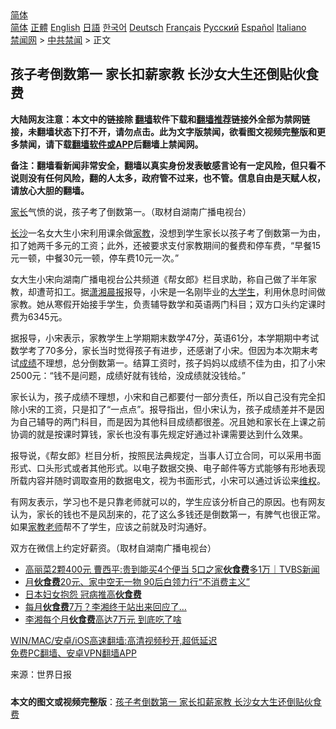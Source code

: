  <!-- 面包屑导航 --> <div class="breadcrumb"><!-- GTranslate: https://gtranslate.io/ -->  <div class="switcher notranslate">  <div class="selected">  <a href="#" onclick="return false;"> 简体</a>  </div>  <div class="option">  <a href="https://www.bannedbook.org" onclick="doGTranslate('zh-CN|zh-CN');jQuery('div.switcher div.selected a').html(jQuery(this).html());return false;" title="简体中文" class="nturl selected"> 简体</a>  <a href="https://www.bannedbook.org/zh-tw/" onclick="doGTranslate('zh-CN|zh-TW');jQuery('div.switcher div.selected a').html(jQuery(this).html());return false;" title="繁體中文" class="nturl"> 正體</a>  <a href="https://www.bannedbook.org/en/" onclick="doGTranslate('zh-CN|en');jQuery('div.switcher div.selected a').html(jQuery(this).html());return false;" title="English" class="nturl"> English</a>  <a href="https://www.bannedbook.org/ja/" onclick="doGTranslate('zh-CN|ja');jQuery('div.switcher div.selected a').html(jQuery(this).html());return false;" title="日本語" class="nturl"> 日語</a>  <a href="https://www.bannedbook.org/ko/" onclick="doGTranslate('zh-CN|ko');jQuery('div.switcher div.selected a').html(jQuery(this).html());return false;" title="한국어" class="nturl"> 한국어</a>  <a href="https://www.bannedbook.org/de/" onclick="doGTranslate('zh-CN|de');jQuery('div.switcher div.selected a').html(jQuery(this).html());return false;" title="Deutsch" class="nturl"> Deutsch</a>  <a href="https://www.bannedbook.org/fr/" onclick="doGTranslate('zh-CN|fr');jQuery('div.switcher div.selected a').html(jQuery(this).html());return false;" title="Français" class="nturl"> Français</a>  <a href="https://www.bannedbook.org/ru/" onclick="doGTranslate('zh-CN|ru');jQuery('div.switcher div.selected a').html(jQuery(this).html());return false;" title="Русский" class="nturl"> Русский</a>  <a href="https://www.bannedbook.org/es/" onclick="doGTranslate('zh-CN|es');jQuery('div.switcher div.selected a').html(jQuery(this).html());return false;" title="Español" class="nturl"> Español</a>  <a href="https://www.bannedbook.org/it/" onclick="doGTranslate('zh-CN|it');jQuery('div.switcher div.selected a').html(jQuery(this).html());return false;" title="Italiano" class="nturl"> Italiano</a>  </div>  </div>      <div class='breadcrumb-sub'><!-- Breadcrumb NavXT 6.3.0 --> <a href="https://www.bannedbook.org/" class="home">禁闻网</a> &gt; <a href="https://www.bannedbook.org/bnews/cbnews/" class="category">中共禁闻</a> &gt; 正文</div></div><h2>孩子考倒数第一 家长扣薪家教 长沙女大生还倒贴伙食费</h2> <p class="notice"><b>大陆网友注意：本文中的链接除 <a href="https://github.com/bannedbook/fanqiang" >翻墙</a>软件下载和<a href="https://github.com/killgcd/justmysocks/blob/master/README.md">翻墙推荐</a>链接外全部为禁网链接，未翻墙状态下打不开，请勿点击。此为文字版禁闻，欲看图文视频完整版和更多禁闻，请下载<a href="https://github.com/bannedbook/fanqiang">翻墙软件或APP</a>后翻墙上禁闻网。</p><p>备注：翻墙看新闻非常安全，翻墙以真实身份发表敏感言论有一定风险，但只看不说则没有任何风险，翻的人太多，政府管不过来，也不管。信息自由是天赋人权，请放心大胆的翻墙。</b></p>  <div class="entry"> <p id="conimg"><a href="https://www.bannedbook.org/bnews/tag/%E5%AE%B6%E9%95%BF/" class="st_tag internal_tag" rel="tag" title="标签 家长 下的日志">家长</a>气愤的说，孩子考了倒数第一。（取材自湖南广播电视台）</p> <p><a href="https://www.bannedbook.org/bnews/tag/%e9%95%bf%e6%b2%99/" class="st_tag internal_tag" rel="tag" title="标签 长沙 下的日志">长沙</a>一名女大生小宋利用课余做<a href="https://www.bannedbook.org/bnews/tag/%E5%AE%B6%E6%95%99/" class="st_tag internal_tag" rel="tag" title="标签 家教 下的日志">家教</a>，没想到学生家长以孩子考了倒数第一为由，扣了她两千多元的工资；此外，还被要求支付家教期间的餐费和停车费，“早餐15元一顿，中餐30元一顿，停车费10元一次。”</p>  <p>女大生小宋向湖南广播电视台公共频道《帮女郎》栏目求助，称自己做了半年家教，却遭苛扣工。据<a href="https://www.bannedbook.org/bnews/tag/%e6%bd%87%e6%b9%98%e6%99%a8%e6%8a%a5/" class="st_tag internal_tag" rel="tag" title="标签 潇湘晨报 下的日志">潇湘晨报</a>报导，小宋是一名刚毕业的<a href="https://www.bannedbook.org/bnews/tag/%e5%a4%a7%e5%ad%a6%e7%94%9f/" class="st_tag internal_tag" rel="tag" title="标签 大学生 下的日志">大学生</a>，利用休息时间做家教。她从寒假开始接手学生，负责辅导数学和英语两门科目；双方口头约定课时费为6345元。</p> <p>据报导，小宋表示，家教学生上学期期末数学47分，英语61分，本学期期中考试数学考了70多分，家长当时觉得孩子有进步，还感谢了小宋。但因为本次期末考试<a href="https://www.bannedbook.org/bnews/tag/%E6%88%90%E7%BB%A9/" class="st_tag internal_tag" rel="tag" title="标签 成绩 下的日志">成绩</a>不理想，总分倒数第一。结算工资时，孩子妈妈以成绩不佳为由，扣了小宋2500元：“钱不是问题，成绩好就有钱给，没成绩就没钱给。”</p>  <p>家长认为，孩子成绩不理想，小宋和自己都要付一部分责任，所以自己没有完全扣除小宋的工资，只是扣了“一点点”。报导指出，但小宋认为，孩子成绩差并不是因为自己辅导的两门科目，而是因为其他科目成绩都很差。况且她和家长在上课之前协调的就是按课时算钱，家长也没有事先规定好通过补课需要达到什么效果。</p> <p>报导说，《帮女郎》栏目分析，按照民法典规定，当事人订立合同，可以采用书面形式、口头形式或者其他形式。以电子数据交换、电子邮件等方式能够有形地表现所载内容并随时调取查用的数据电文，视为书面形式，小宋可以通过诉讼来<span class='wp_keywordlink_affiliate'><a href="https://www.bannedbook.org/bnews/weiquan/" title="维权" target="_blank">维权</a></span>。</p>  <p>有网友表示，学习也不是只靠老师就可以的，学生应该分析自己的原因。也有网友认为，家长的钱也不是风刮来的，花了这么多钱还是倒数第一，有脾气也很正常。如果<a href="https://www.bannedbook.org/bnews/tag/%E5%AE%B6%E6%95%99%E8%80%81%E5%B8%88/" class="st_tag internal_tag" rel="tag" title="标签 家教老师 下的日志">家教老师</a>帮不了学生，应该之前就及时沟通好。</p> <p>双方在微信上约定好薪资。（取材自湖南广播电视台）</p>  <ul class='op-related-articles' title='相关阅读'> <li><a href='https://www.bannedbook.org/bnews/taiwannews/20210705/1581023.html' target='_blank'>高丽菜2颗400元 曹西平:贵到能买4个便当 5口之家<b>伙食费</b>多1万｜TVBS新闻</a></li> <li><a href='https://www.bannedbook.org/bnews/cbnews/20210510/1543066.html' target='_blank'>月<b>伙食费</b>20元、家中空无一物 90后白领力行“不消费主义”</a></li> <li><a href='https://www.bannedbook.org/bnews/baitai/20200505/1323437.html' target='_blank'>日本妇女抱怨 冠病推高<b>伙食费</b></a></li> <li><a href='https://www.bannedbook.org/bnews/yule/20170430/752493.html' target='_blank'>每月<b>伙食费</b>7万？李湘终于站出来回应了…</a></li> <li><a href='https://www.bannedbook.org/bnews/yule/20170315/730752.html' target='_blank'>李湘每个月<b>伙食费</b>高达7万元 到底吃了啥</a></li> </ul> <p class="texttj"> <a href="https://github.com/bannedbook/fanqiang/wiki/V2ray%E6%9C%BA%E5%9C%BA" target="_blank">WIN/MAC/安卓/iOS高速翻墙:高清视频秒开,超低延迟</a><br/> <a href="https://github.com/bannedbook/fanqiang/wiki/%E7%A6%81%E9%97%BB%E7%BD%91%E5%AE%89%E5%8D%93%E7%BF%BB%E5%A2%99%E6%96%B0%E9%97%BBAPP" target="_blank">免费PC翻墙、安卓VPN翻墙APP</a></p><p> 来源：世界日报 </p><a name='sharetosocial'></a>  <div style="margin-bottom:5px;padding-bottom:5px;clear:both"> <div id="archive-pix-1" class="banner-ads"> <!-- AuctionX Display platform tag START --> <div id="26318x728x90x621x_ADSLOT2" clicktrack="%%CLICK_URL_ESC%%"></div> <!-- AuctionX Display platform tag END --> </div> <div id="archive-pix-2" class="banner-ads"> <!-- AuctionX Display platform tag START --> <div id="26315x300x250x621x_ADSLOT2" clicktrack="%%CLICK_URL_ESC%%"></div> <!-- AuctionX Display platform tag END --> </div> </div>  <div id="archive-pix-1" class="banner-ads"> <!-- AuctionX Display platform tag START --> <div id="26318x728x90x621x_ADSLOT3" clicktrack="%%CLICK_URL_ESC%%"></div> <!-- AuctionX Display platform tag END --> </div> <div><b>本文的图文或视频完整版</b>：<a href='https://www.bannedbook.org/bnews/cbnews/20210722/1591666.html'>孩子考倒数第一 家长扣薪家教 长沙女大生还倒贴伙食费</a></div>  </div><!--END ENTRY--> 